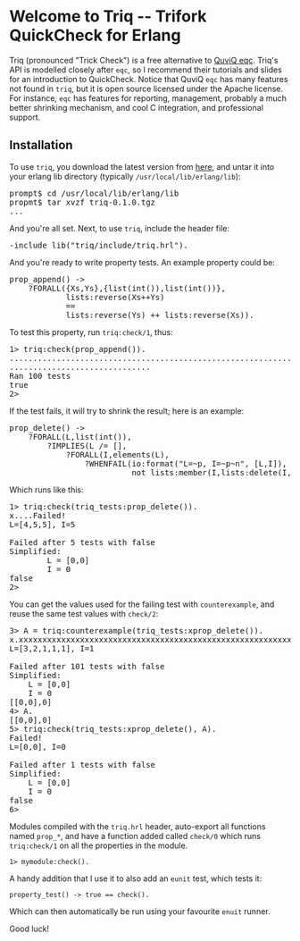 
# Welcome to Triq -- Trifork QuickCheck for Erlang

Triq (pronounced "Trick Check") is a free alternative to [QuviQ
eqc](http://www.quviq.com/). Triq's API is modelled closely after
`eqc`, so I recommend their tutorials and slides for an introduction
to QuickCheck.  Notice that QuviQ `eqc` has many features not found in
`triq`, but it is open source licensed under the Apache license.  For
instance, `eqc` has features for reporting, management, probably a
much better shrinking mechanism, and cool C integration, and
professional support.


## Installation

To use `triq`, you download the latest version from
[here](http://github.com/krestenkrab/triq/downloads), and untar it
into your erlang lib directory (typically
`/usr/local/lib/erlang/lib`):

<pre>prompt$ cd /usr/local/lib/erlang/lib
propmt$ tar xvzf triq-0.1.0.tgz
...</pre>

And you're all set.  Next, to use `triq`, include the header file:

<pre>-include_lib("triq/include/triq.hrl").</pre>

And you're ready to write property tests.  An example property could be:

<pre>prop_append() ->
    ?FORALL({Xs,Ys},{list(int()),list(int())},
            lists:reverse(Xs++Ys)
            ==
            lists:reverse(Ys) ++ lists:reverse(Xs)).</pre>

To test this property, run `triq:check/1`, thus:

<pre>1> triq:check(prop_append()).
......................................................................
..............................
Ran 100 tests
true
2> </pre>

If the test fails, it will try to shrink the result; here is an example:

<pre>prop_delete() ->
    ?FORALL(L,list(int()),
        ?IMPLIES(L /= [],
            ?FORALL(I,elements(L),
                ?WHENFAIL(io:format("L=~p, I=~p~n", [L,I]),
                          not lists:member(I,lists:delete(I,L)))))).
</pre>

Which runs like this:
<pre>1> triq:check(triq_tests:prop_delete()).
x....Failed!
L=[4,5,5], I=5

Failed after 5 tests with false
Simplified:
        L = [0,0]
        I = 0
false
2> </pre>

You can get the values used for the failing test with `counterexample`,
and reuse the same test values with `check/2`:
<pre>3> A = triq:counterexample(triq_tests:xprop_delete()).
x.xxxxxxxxxxxxxxxxxxxxxxxxxxxxxxxxxxxxxxxxxxxxxxxxxxxxxxxxxxxxxxxxxxxxxxxxxxxxxxxxxxxxxxxxxxxxxxxxxxxFailed!
L=[3,2,1,1,1], I=1

Failed after 101 tests with false
Simplified:
	L = [0,0]
	I = 0
[[0,0],0]
4> A.
[[0,0],0]
5> triq:check(triq_tests:xprop_delete(), A).
Failed!
L=[0,0], I=0

Failed after 1 tests with false
Simplified:
	L = [0,0]
	I = 0
false
6> </pre>

Modules compiled with the `triq.hrl` header, auto-export all functions named `prop_*`,
and have a function added called `check/0` which runs `triq:check/1` on all the properties in the module.

    1> mymodule:check().

A handy addition that I use it to also add an `eunit` test, which tests it:

    property_test() -> true == check().

Which can then automatically be run using your favourite `enuit` runner.

Good luck!
